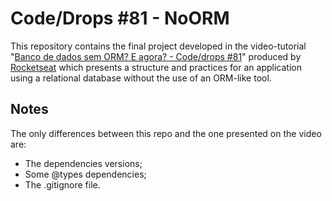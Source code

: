 # Code/Drops #81 - NoORM
This repository contains the final project developed in the video-tutorial "[Banco de dados sem ORM? E agora? - Code/drops #81](https://youtu.be/04-5LpqqA3Y)" produced by [Rocketseat](https://www.youtube.com/c/RocketSeat/featured) which presents a structure and practices for an application using a relational database without the use of an ORM-like tool.

## Notes
The only differences between this repo and the one presented on the video are:
- The dependencies versions;
- Some @types dependencies;
- The .gitignore file.
